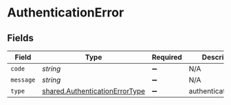 # AuthenticationError


## Fields

| Field                                                                            | Type                                                                             | Required                                                                         | Description                                                                      |
| -------------------------------------------------------------------------------- | -------------------------------------------------------------------------------- | -------------------------------------------------------------------------------- | -------------------------------------------------------------------------------- |
| `code`                                                                           | *string*                                                                         | :heavy_minus_sign:                                                               | N/A                                                                              |
| `message`                                                                        | *string*                                                                         | :heavy_minus_sign:                                                               | N/A                                                                              |
| `type`                                                                           | [shared.AuthenticationErrorType](../../models/shared/authenticationerrortype.md) | :heavy_minus_sign:                                                               | authentication_error                                                             |